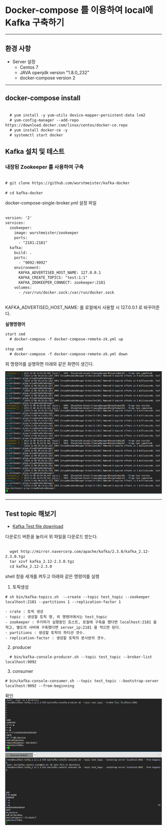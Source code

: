 # **Docker-compose 를 이용하여 local에 Kafka 구축하기**


- - -

## **환경 사항**

  * Server 설정
    + Centos 7 
    + JAVA openjdk version "1.8.0_232"
    + docker-compose version 2
 

- - -

## docker-compose install 

```

  # yum install -y yum-utils device-mapper-persistent-data lvm2
  # yum-config-manager --add-repo https://download.docker.com/linux/centos/docker-ce.repo
  # yum install docker-ce -y
  # systemctl start docker

```

## Kafka 설치 및 테스트 

### 내장된 Zookeeper 를 사용하여 구축

```

# git clone https://github.com/wurstmeister/kafka-docker

# cd kafka-docker

```

docker-compose-single-broker.yml 설정 파일

```

version: '2'
services:
  zookeeper:
    image: wurstmeister/zookeeper
    ports:
      - "2181:2181"
  kafka:
    build: .
    ports:
      - "9092:9092"
    environment:
      KAFKA_ADVERTISED_HOST_NAME: 127.0.0.1
      KAFKA_CREATE_TOPICS: "test:1:1"
      KAFKA_ZOOKEEPER_CONNECT: zookeeper:2181
    volumes:
      - /var/run/docker.sock:/var/run/docker.sock


```

KAFKA_ADVERTISED_HOST_NAME: 를 로컬에서 사용할 시 127.0.0.1 로 바꾸어준다.

**실행명령어**

```
start cmd
  # docker-compose -f docker-compose-remote-zk.yml up

stop cmd
  # docker-compose -f docker-compose-remote-zk.yml down
```

위 명령어를 실행하면 아래와 같은 화면이 생긴다.

![CreatePlan](./image/image_035.png)

- - -

## **Test topic 해보기**


  - [Kafka Test file download](https://kafka.apache.org/quickstart)

  다운로드 버튼을 눌러서 위 파일을 다운로드 받는다.

  ```
  
    wget http://mirror.navercorp.com/apache/kafka/2.3.0/kafka_2.12-2.3.0.tgz
    tar xzvf kafka_2.12-2.3.0.tgz
    cd kafka_2.12-2.3.0
  
  ```

  shell 창을 세개를 켜두고 아래와 같은 명령어를 실행 
  
  1. 토픽생성
  ```
  # sh bin/kafka-topics.sh  --create --topic test_topic --zookeeper localhost:2181 --partitions 1 --replication-factor 1

  ```

    - crate : 토픽 생성
    - topic : 생성할 토픽 명, 위 명령어에서는 test_topic
    - zookeeper : 주키퍼가 실행중인 호스트, 로컬에 구축을 했다면 localhost:2181 을 적고, 별도의 서버에 구축했다면 server_ip:2181 을 적으면 된다.
    - partitions : 생성할 토픽의 파티션 갯수.
    - replication-factor : 생성할 토픽의 본사본의 갯수.

  2. producer
  ```
    # bin/kafka-console-producer.sh --topic test_topic --broker-list localhost:9092

  ```

  3. consumer

  ```
  # bin/kafka-console-consumer.sh --topic test_topic --bootstrap-server localhost:9092 --from-beginning

  ```

  확인
  ![CreatePlan](./image/image_036.png)



  
